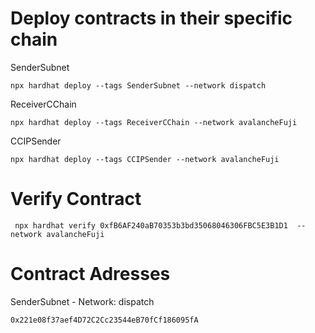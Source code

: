 # Deploy contracts in their specific chain

SenderSubnet

```shell
npx hardhat deploy --tags SenderSubnet --network dispatch  
```

ReceiverCChain

```shell
npx hardhat deploy --tags ReceiverCChain --network avalancheFuji  
```

CCIPSender

```shell
npx hardhat deploy --tags CCIPSender --network avalancheFuji  
```

# Verify Contract

```shell
 npx hardhat verify 0xfB6AF240aB70353b3bd35068046306FBC5E3B1D1  --network avalancheFuji
```

# Contract Adresses

SenderSubnet - Network: dispatch

```shell
0x221e08f37aef4D72C2Cc23544eB70fCf186095fA
```


